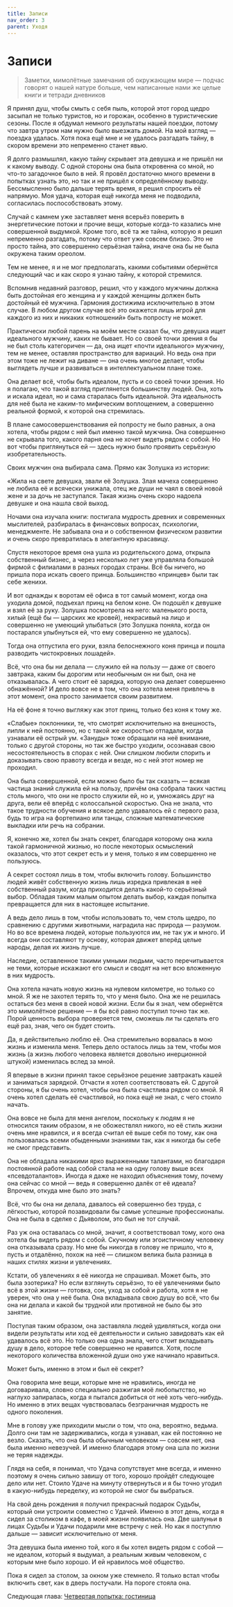```yaml
---
title: Записи
nav_order: 3
parent: Уходя
---
```


# Записи

> Заметки, мимолётные замечания об окружающем мире — подчас говорят
> о нашей натуре больше, чем написанные нами же целые книги и тетради
> дневников


Я принял душ, чтобы смыть с себя пыль, которой этот город щедро
засыпал не только туристов, но и горожан, особенно в туристические
сезоны.  После я обдумал немного результаты нашей поездки, потому что
завтра утром нам нужно было выезжать домой.  На мой взгляд — поездка
удалась.  Хотя пока ещё мне и не удалось разгадать тайну, в скором
времени это непременно станет явью.

Я долго размышлял, какую тайну скрывает эта девушка и не пришёл
ни к какому выводу.  С одной стороны она была откровенна со мной, но
что-то загадочное было в ней.  Я провёл достаточно много времени
в попытках узнать это, но так и не пришёл к определённому выводу.
Бессмысленно было дальше терять время, я решил спросить её
напрямую. Моя удача, которая ещё никогда меня не подводила,
согласилась поспособствовать этому.

Случай с камнем уже заставляет меня всерьёз поверить в энергетические
потоки и прочие вещи, которые когда-то казались мне совершенной
выдумкой.  Кроме того, всё та же тайна, которую я решил непременно
разгадать, потому что ответ уже совсем близко.  Это не просто тайна,
это совершенно серьёзная тайна, иначе она бы не была окружена
таким ореолом.

Тем не менее, я и не мог предполагать, какими событиями обернётся
следующий час и как скоро я узнаю тайну, к которой стремился.

Вспомнив недавний разговор, решил, что у каждого мужчины должна быть
достойная его женщина и у каждой женщины должен быть достойный её
мужчина.  Гармония достижима исключительно в этом случае.  В любом
другом случае всё это окажется лишь игрой для каждого из них и никаких
«отношений» быть попросту не может.

Практически любой парень на моём месте сказал бы, что девушка ищет
идеального мужчину, каких не бывает.  Но со своей точки зрения я бы
не был столь категоричен — да, она ищет «почти идеального»
мужчину, тем не менее, оставляя пространство для вариаций.  Но ведь
она при этом тоже не лежит на диване — она очень многое делает,
чтобы выглядеть лучше и развиваться в интеллектуальном плане тоже.

Она делает всё, чтобы быть идеалом, пусть и со своей точки зрения.  Но
я полагаю, что такой взгляд приглянется большинству людей.  Она, хоть
и искала идеал, но и сама старалась быть идеальной.  Эта идеальность
для неё была не каким-то мифическим воплощением, а совершенно реальной
формой, к которой она стремилась.

В плане самосовершенствования ей попросту не было равных, а она
хотела, чтобы рядом с ней был именно такой мужчина.  Она совершенно
не скрывала того, какого парня она не хочет видеть рядом с собой.  Но
вот чтобы приглянуться ей — здесь нужно было проявить
серьёзную изобретательность.

Своих мужчин она выбирала сама.  Прямо как Золушка из истории:

«Жила на свете девушка, звали её Золушка.  Злая мачеха совершенно
не любила её и всячески унижала, отец же души не чаял в своей новой
жене и за дочь не заступался.  Такая жизнь очень скоро надоела девушке
и она нашла свой выход.

Ночами она изучала книги: постигала мудрость древних и современных
мыслителей, разбиралась в финансовых вопросах, психологии,
менеджменте.  Не забывала она и о собственном физическом развитии
и очень скоро превратилась в элегантную красавицу.

Спустя некоторое время она ушла из родительского дома, открыла
собственный бизнес, а через несколько лет уже управляла большой фирмой
с филиалами в разных городах страны.  Всё бы ничего, но пришла пора
искать своего принца.  Большинство «принцев» были так себе женихи.

И вот однажды к воротам её офиса в тот самый момент, когда она уходила
домой, подъехал принц на белом коне.  Он подошёл к девушке и взял её
за руку.  Золушка посмотрела на него: маленького роста, хилый (ещё
бы — царских же кровей), некрасивый на лицо и совершенно не умеющий
улыбаться (это Золушка поняла, когда он постарался улыбнуться ей, что
ему совершенно не удалось).

Тогда она отпустила его руки, взяла белоснежного коня принца и пошла
разводить чистокровных лошадей».

Всё, что она бы ни делала — служило ей на пользу — даже от своего
завтрака, каким бы дорогим или необычным он ни был, она
не отказывалась.  А чего стоит её зарядка, которую она делает
совершенно обнажённой?  И дело вовсе не в том, что она хотела меня
привлечь в этот момент, она просто занимается своим развитием.

На её фоне я точно выгляжу как этот принц, только без коня к тому же.

«Слабые» поклонники, те, что смотрят исключительно на внешность,
липли к ней постоянно, но с такой же скоростью отпадали, когда
узнавали её острый ум.  «Зануды» тоже обращали на неё внимание,
только с другой стороны, но так же быстро уходили, осознавая свою
несостоятельность в спорах с ней.  Они слишком любили спорить
и доказывать свою правоту всегда и везде, но с ней этот номер
не проходил.

Она была совершенной, если можно было бы так сказать — всякая
частица знаний служила ей на пользу, причём она собрала таких частиц
столь много, что они не просто служили ей, но и, умножаясь друг на
друга, вели её вперёд с колоссальной скоростью.  Она не знала, что
такое трудности обучения и всякое дело удавалось ей с первого раза,
будь то игра на фортепиано или танцы, сложные математические выкладки
или речь на собрании.

Я, конечно же, хотел бы знать секрет, благодаря которому она жила
такой гармоничной жизнью, но после некоторых осмыслений оказалось, что
этот секрет есть и у меня, только я им совершенно не пользуюсь.

А секрет состоял лишь в том, чтобы включить голову.  Большинство людей
живёт собственную жизнь лишь изредка привлекая в неё собственный
разум, когда приходится делать какой-то серьёзный выбор.  Обладая
таким малым опытом делать выбор, каждая попытка превращается для них
в настоящее испытание.

А ведь дело лишь в том, чтобы использовать то, чем столь щедро, по
сравнению с другими животными, наградила нас природа — разумом.  Но
во все времена людей, которые пользуются им, не так уж и много.
И всегда они составляют ту основу, которая движет вперёд целые народы,
делая их жизнь лучше.

Наследие, оставленное такими умными людьми, часто перечитывается
не теми, которые искажают его смысл и сводят на нет всю вложенную
в них мудрость.

Она хотела начать новую жизнь на нулевом километре, но только со мной.
Я же не захотел терять то, что у меня было.  Она же не решилась
остаться без меня в своей новой жизни.  Если бы я знал, чем обернётся
это мимолётное решение — я бы всё равно поступил точно так же.
Порой ценность выбора проверяется тем, сможешь ли ты сделать его ещё
раз, зная, чего он будет стоить.

Да, я действительно люблю её.  Она стремительно ворвалась в мою жизнь
и изменила меня.  Теперь дело осталось лишь за тем, чтобы моя жизнь
(а жизнь любого человека является довольно инерционной штукой)
изменилась вслед за мной.

Я впервые в жизни принял такое серьёзное решение завтракать кашей
и заниматься зарядкой.  Отчасти я хотел соответствовать ей.  С другой
стороны, я бы очень хотел, чтобы она была счастлива рядом со мной.
Я очень хотел сделать её счастливой, но пока ещё не знал, с чего
стоило начать.

Она вовсе не была для меня ангелом, поскольку к людям я не относился
таким образом, я не обожествлял никого, но её стиль жизни очень мне
нравился, и я всегда считал её выше себя по тому, как она пользовалась
всеми обыденными знаниями так, как я никогда бы себе
не смог представить.

Она не обладала никакими ярко выраженными талантами, но благодаря
постоянной работе над собой стала не на одну голову выше всех
«псевдоталантов».  Иногда я даже не находил объяснения тому, почему
она сейчас со мной — ведь я совершенно далёк от её идеала?  Впрочем,
откуда мне было это знать?

Всё, что бы она ни делала, давалось ей совершенно без труда,
с лёгкостью, которой позавидовали бы самые успешные профессионалы.
Она не была в сделке с Дьяволом, это был не тот случай.

Раз уж она оставалась со мной, значит, я соответствовал тому, кого она
хотела бы видеть рядом с собой.  Скучному или эгоистичному человеку
она отказывала сразу.  Но мне бы никогда в голову не пришло, что я,
пусть и отдалённо, похож на неё — слишком велика была разница
в наших стилях жизни и увлечениях.

Кстати, об увлечениях я её никогда не спрашивал.  Может быть, это была
эзотерика?  Но если взглянуть серьёзно, то её увлечениями было всё
в этой жизни — готовка, сон, уход за собой и работа, хотя
я не уверен, что она у неё была.  Она вкладывала свою душу во всё, что
бы она ни делала и какой бы трудной или противной не было бы
это занятие.

Поступая таким образом, она заставляла людей удивляться, когда они
видели результаты или ход её деятельности и сильно завидовать как ей
удавалось всё это. Но только она одна знала, чего стоит вкладывать
душу в дело, которое тебе совершенно не нравится.  Хотя, после
некоторого количества вложенной души оно уже начинало нравиться.

Может быть, именно в этом и был её секрет?

Она говорила мне вещи, которые мне не нравились, иногда
не договаривала, словно специально разжигая моё любопытство, но
наглухо запиралась, когда я пытался добиться от неё хоть чего-нибудь.
Но именно в этих вещах чувствовалась безграничная мудрость
не одного поколения.

Мне в голову уже приходили мысли о том, что она, вероятно, ведьма.
Долго они там не задерживались, когда я узнавал, как ей постоянно
не везло.  Сказать, что она была обычным человеком — совсем нет, она
была именно невезучей.  И именно благодаря этому она шла по жизни
не теряя надежды.

Глядя на себя, я понимал, что Удача сопутствует мне всегда, и именно
поэтому я очень сильно завишу от того, хорошо пройдёт следующее дело
или нет.  Стоило Удаче на минуту отвернуться и я бы точно угодил
в какую-нибудь переделку, из которой не смог бы выбраться.

На свой день рождения я получил прекрасный подарок Судьбы, который они
устроили совместно с Удачей.  Именно в этот день, когда я сидел за
столиком в кафе, в моей жизни появилась она.  Две шалуньи в лицах
Судьбы и Удачи подарили мне встречу с ней.  Но как я поступлю
дальше — зависит исключительно от меня.

Эта девушка была именно той, кого я бы хотел видеть рядом с собой —
не идеалом, который я выдумал, а реальным живым человеком, с которым
мне было хорошо.  И ей нравилось моё общество.

Пока я сидел за столом, за окном уже стемнело.  Я только встал чтобы
включить свет, как в дверь постучали.  На пороге стояла она.

Следующая глава: <a href="{{ site.baseurl }}{% link 6-leaving/4-fourth.md %}">Четвертая попытка: гостиница</a>
